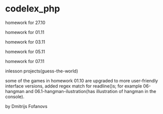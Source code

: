 # codelex_php
homework for 27.10

homework for 01.11

homework for 03.11

homework for 05.11

homework for 07.11

inlesson projects(guess-the-world)

some of the games in homework 01.10 are upgraded to more user-friendly interface versions, added regex match for readline()s;
for example 06-hangman and 06.1-hangman-ilustration(has illustration of hangman in the console).

by Dmitrijs Fofanovs
